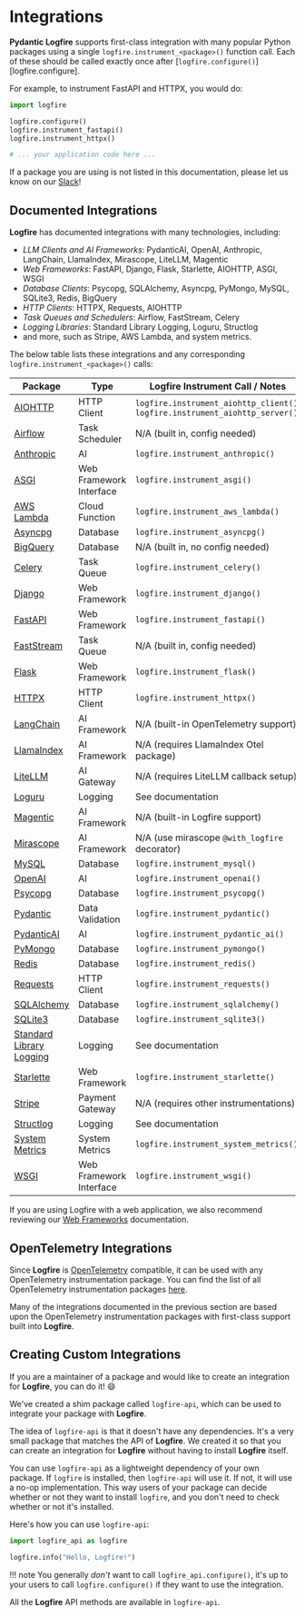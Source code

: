 # Integrations

**Pydantic Logfire** supports first-class integration with many popular Python packages using a single `logfire.instrument_<package>()`
function call. Each of these should be called exactly once after [`logfire.configure()`][logfire.configure].

For example, to instrument FastAPI and HTTPX, you would do:

```python
import logfire

logfire.configure()
logfire.instrument_fastapi()
logfire.instrument_httpx()

# ... your application code here ...
```

If a package you are using is not listed in this documentation, please let us know on our [Slack][slack]!

## Documented Integrations

**Logfire** has documented integrations with many technologies, including:

- *LLM Clients and AI Frameworks*: PydanticAI, OpenAI, Anthropic, LangChain, LlamaIndex, Mirascope, LiteLLM, Magentic
- *Web Frameworks*: FastAPI, Django, Flask, Starlette, AIOHTTP, ASGI, WSGI
- *Database Clients*: Psycopg, SQLAlchemy, Asyncpg, PyMongo, MySQL, SQLite3, Redis, BigQuery
- *HTTP Clients*: HTTPX, Requests, AIOHTTP
- *Task Queues and Schedulers*: Airflow, FastStream, Celery
- *Logging Libraries*: Standard Library Logging, Loguru, Structlog
- and more, such as Stripe, AWS Lambda, and system metrics.

The below table lists these integrations and any corresponding `logfire.instrument_<package>()` calls:

| Package                                  | Type                    | Logfire Instrument Call / Notes                                  |
|-------------------------------------------|-------------------------|------------------------------------------------------------------|
| [AIOHTTP](http-clients/aiohttp.md)        | HTTP Client             | `logfire.instrument_aiohttp_client()`, `logfire.instrument_aiohttp_server()` |
| [Airflow](event-streams/airflow.md)       | Task Scheduler          | N/A (built in, config needed)                                    |
| [Anthropic](llms/anthropic.md)            | AI                      | `logfire.instrument_anthropic()`                                 |
| [ASGI](web-frameworks/asgi.md)            | Web Framework Interface | `logfire.instrument_asgi()`                                      |
| [AWS Lambda](aws-lambda.md)               | Cloud Function          | `logfire.instrument_aws_lambda()`                                |
| [Asyncpg](databases/asyncpg.md)           | Database                | `logfire.instrument_asyncpg()`                                   |
| [BigQuery](databases/bigquery.md)         | Database                | N/A (built in, no config needed)                                 |
| [Celery](event-streams/celery.md)         | Task Queue              | `logfire.instrument_celery()`                                    |
| [Django](web-frameworks/django.md)        | Web Framework           | `logfire.instrument_django()`                                    |
| [FastAPI](web-frameworks/fastapi.md)      | Web Framework           | `logfire.instrument_fastapi()`                                   |
| [FastStream](event-streams/faststream.md) | Task Queue              | N/A (built in, config needed)                                    |
| [Flask](web-frameworks/flask.md)          | Web Framework           | `logfire.instrument_flask()`                                     |
| [HTTPX](http-clients/httpx.md)            | HTTP Client             | `logfire.instrument_httpx()`                                     |
| [LangChain](llms/langchain.md)            | AI Framework            | N/A (built-in OpenTelemetry support)                             |
| [LlamaIndex](llms/llamaindex.md)          | AI Framework            | N/A (requires LlamaIndex Otel package)                           |
| [LiteLLM](llms/litellm.md)                | AI Gateway              | N/A (requires LiteLLM callback setup)                            |
| [Loguru](loguru.md)                       | Logging                 | See documentation                                                |
| [Magentic](llms/magentic.md)              | AI Framework            | N/A (built-in Logfire support)                                   |
| [Mirascope](llms/mirascope.md)            | AI Framework            | N/A (use mirascope `@with_logfire` decorator)                    |
| [MySQL](databases/mysql.md)               | Database                | `logfire.instrument_mysql()`                                     |
| [OpenAI](llms/openai.md)                  | AI                      | `logfire.instrument_openai()`                                    |
| [Psycopg](databases/psycopg.md)           | Database                | `logfire.instrument_psycopg()`                                   |
| [Pydantic](pydantic.md)                   | Data Validation         | `logfire.instrument_pydantic()`                                  |
| [PydanticAI](llms/pydanticai.md)          | AI                      | `logfire.instrument_pydantic_ai()`                               |
| [PyMongo](databases/pymongo.md)           | Database                | `logfire.instrument_pymongo()`                                   |
| [Redis](databases/redis.md)               | Database                | `logfire.instrument_redis()`                                     |
| [Requests](http-clients/requests.md)      | HTTP Client             | `logfire.instrument_requests()`                                  |
| [SQLAlchemy](databases/sqlalchemy.md)     | Database                | `logfire.instrument_sqlalchemy()`                                |
| [SQLite3](databases/sqlite3.md)           | Database                | `logfire.instrument_sqlite3()`                                   |
| [Standard Library Logging](logging.md)    | Logging                 | See documentation                                                |
| [Starlette](web-frameworks/starlette.md)  | Web Framework           | `logfire.instrument_starlette()`                                 |
| [Stripe](stripe.md)                       | Payment Gateway         | N/A (requires other instrumentations)                            |
| [Structlog](structlog.md)                 | Logging                 | See documentation                                                |
| [System Metrics](system-metrics.md)       | System Metrics          | `logfire.instrument_system_metrics()`                            |
| [WSGI](web-frameworks/wsgi.md)            | Web Framework Interface | `logfire.instrument_wsgi()`                                      |

If you are using Logfire with a web application, we also recommend reviewing
our [Web Frameworks](web-frameworks/index.md)
documentation.

## OpenTelemetry Integrations

Since **Logfire** is [OpenTelemetry][opentelemetry] compatible, it can be used with any OpenTelemetry
instrumentation package. You can find the list of all OpenTelemetry instrumentation packages
[here](https://opentelemetry-python-contrib.readthedocs.io/en/latest/).

Many of the integrations documented in the previous section are based upon the OpenTelemetry instrumentation packages
with first-class support built into **Logfire**.

## Creating Custom Integrations

If you are a maintainer of a package and would like to create an integration for **Logfire**, you can do it! :smile:

We've created a shim package called `logfire-api`, which can be used to integrate your package with **Logfire**.

The idea of `logfire-api` is that it doesn't have any dependencies. It's a very small package that matches the API of **Logfire**.
We created it so that you can create an integration for **Logfire** without having to install **Logfire** itself.

You can use `logfire-api` as a lightweight dependency of your own package.
If `logfire` is installed, then `logfire-api` will use it. If not, it will use a no-op implementation.
This way users of your package can decide whether or not they want to install `logfire`, and you don't need to
check whether or not it's installed.

Here's how you can use `logfire-api`:

```python
import logfire_api as logfire

logfire.info("Hello, Logfire!")
```

!!! note
    You generally *don't* want to call `logfire_api.configure()`, it's up to your users to call
    `logfire.configure()` if they want to use the integration.

All the **Logfire** API methods are available in `logfire-api`.

[slack]: https://logfire.pydantic.dev/docs/join-slack/
[opentelemetry]: https://opentelemetry.io/
